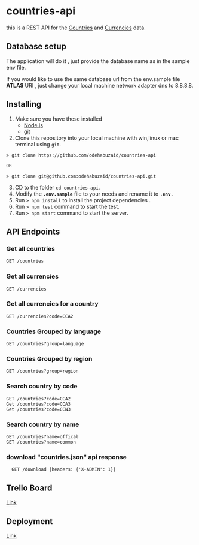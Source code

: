 # countries-api

 this is a REST API for the [Countries](https://en.wikipedia.org/wiki/ISO_3166-1_alpha-2) and [Currencies](https://en.wikipedia.org/wiki/ISO_4217) data.

## Database setup

The application will do it , just provide the database name as in the sample env file.

If you would like to use the same database url from the env.sample file __ATLAS__ URI , just change your local machine network adapter dns to 8.8.8.8.




## Installing

1. Make sure you have these installed
    - [Node.js](http://nodejs.org/)
    - [git](http://git-scm.com/)
2. Clone this repository into your local machine with win,linux or mac terminal using `git`.

```git
> git clone https://github.com/odehabuzaid/countries-api

OR

> git clone git@github.com:odehabuzaid/countries-api.git
```

3. CD to the folder `cd countries-api`.
4. Modify the __`.env.sample`__ file to your needs and rename it to __`.env`__ .
5. Run `> npm install` to install the project dependencies .
6. Run `> npm test` command to start the test.
7. Run `> npm start` command to start the server.


## API Endpoints

### Get all countries

    GET /countries

### Get all currencies

    GET /currencies

### Get all currencies for a country
    
    GET /currencies?code=CCA2

### Countries Grouped by language
    
    GET /countries?group=language

### Countries Grouped by region

    GET /countries?group=region

### Search country by code

    GET /countries?code=CCA2
    Get /countries?code=CCA3
    Get /countries?code=CCN3

### Search country by name

    GET /countries?name=offical
    GET /countries?name=common


### download "countries.json" api response
  
      GET /download {headers: {'X-ADMIN': 1}}


## Trello Board

[Link](https://trello.com/b/jcP9sbeZ/nadtask)

## Deployment
[Link](https://countries-task.herokuapp.com/)
